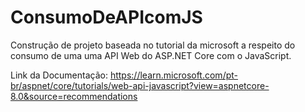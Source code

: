 # ConsumoDeAPIcomJS

Construção de projeto baseada no tutorial da microsoft a respeito do consumo de uma uma API Web do ASP.NET Core com o JavaScript.



Link da Documentação:
https://learn.microsoft.com/pt-br/aspnet/core/tutorials/web-api-javascript?view=aspnetcore-8.0&source=recommendations
